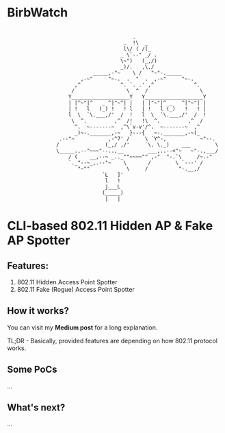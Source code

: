 # BirbWatch

```

										 .
									  .  !\  _
									  l\/ ( /(_
									 _ \`--" _/ .
									 \~")   (_,/)
									 _)/.   ,\,/
							_____,-"~    \ /   "~"-._____
						,-~"     "~-.  .  "  .  ,-~"     "~-.
					  ,^             ^. `. .' ,^             ^.
					 /                 \  ^  /                 \
					Y___________________Y   Y___________________Y
					| |^~"|^   _ ^|"~^| |   | |"~"|^ _   ^|"~"| |
					| !   l   (_) !   ! l   | !   l (_)   !   ! |
					l  \  `\.___,/'  /  !   l  \  `\.___,/'  /  !
					 \  ^.         ,^  /!   !\  ^.         ,^  /
					  ^.  ~-------~  ,^\`v-v'/^.  ~-------~  ,^
					  _)~-._______,-~   }---{   ~-._______,-~(_
				 .--"~           ,-^7' /     \ `Y^-,           ~"--.
				/               (_,/ ,/'     `\. \._)    ___        \
				\_____.,--"~~~"--..,__        ___,..--<"~   ~"-.,___/
					/ (    __,--~ _.._""~~~~"" ,-"  "-.`\     /~.-"
					`._"--~_,.--"~    \       /        \ `---' /
					   "~""            \     /          "-.__,/
							   `L   ]'
							    l   !
							    j___L            
							   (_____)
							    |   |

```                                                                                                                 


# CLI-based 802.11 Hidden AP & Fake AP Spotter

## Features:

1. 802.11 Hidden Access Point Spotter
2. 802.11 Fake (Rogue) Access Point Spotter

## How it works?

You can visit my **Medium post** for a long explanation.

TL;DR - Basically, provided features are depending on how 802.11 protocol works. 

## Some PoCs

...

## What's next?

...
